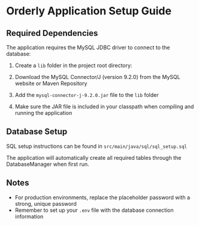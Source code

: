 # Orderly Application Setup Guide

## Required Dependencies

The application requires the MySQL JDBC driver to connect to the database:

1. Create a `lib` folder in the project root directory:

2. Download the MySQL Connector/J (version 9.2.0) from the MySQL website or Maven Repository

3. Add the `mysql-connector-j-9.2.0.jar` file to the `lib` folder

4. Make sure the JAR file is included in your classpath when compiling and running the application

## Database Setup

SQL setup instructions can be found in `src/main/java/sql/sql_setup.sql`

The application will automatically create all required tables through the DatabaseManager when first run.

## Notes

- For production environments, replace the placeholder password with a strong, unique password
- Remember to set up your `.env` file with the database connection information
